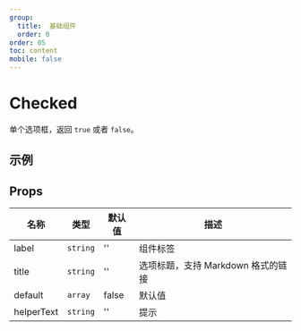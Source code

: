 ```yaml
---
group:
  title:  基础组件
  order: 0
order: 05
toc: content
mobile: false
---
```


# Checked

单个选项框，返回 `true` 或者 `false`。


## 示例

<code src="./examples/Checked" compact background="#fff"></code>


## Props

| 名称       | 类型     | 默认值 | 描述                               |
| ---------- | -------- | ------ | ---------------------------------- |
| label      | `string` | ''     | 组件标签                           |
| title      | `string` | ''     | 选项标题，支持 Markdown 格式的链接 |
| default    | `array`  | false  | 默认值                             |
| helperText | `string` | ''     | 提示                               |
